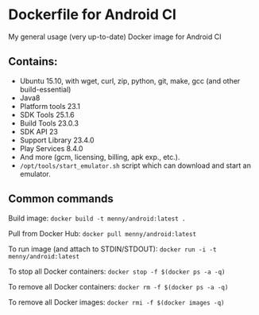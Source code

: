 # Dockerfile for Android CI
My general usage (very up-to-date) Docker image for Android CI

## Contains:

* Ubuntu 15.10, with wget, curl, zip, python, git, make, gcc (and other build-essential)
* Java8
* Platform tools 23.1
* SDK Tools 25.1.6
* Build Tools 23.0.3
* SDK API 23
* Support Library 23.4.0
* Play Services 8.4.0
* And more (gcm, licensing, billing, apk exp., etc.).
* `/opt/tools/start_emulator.sh` script which can download and start an emulator.


## Common commands
Build image: `docker build -t menny/android:latest .`

Pull from Docker Hub: `docker pull menny/android:latest`

To run image (and attach to STDIN/STDOUT): `docker run -i -t menny/android:latest` 

To stop all Docker containers: `docker stop -f $(docker ps -a -q)`

To remove all Docker containers: `docker rm -f $(docker ps -a -q)`

To remove all Docker images: `docker rmi -f $(docker images -q)`
